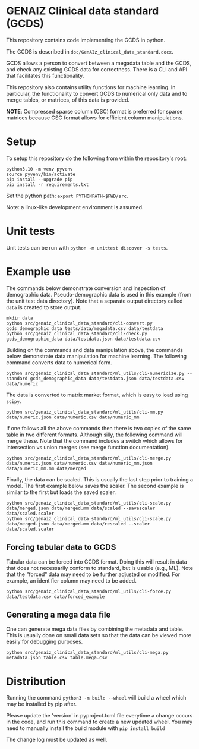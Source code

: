 # GENAIZ Clinical data standard (GCDS)
This repository contains code implementing the GCDS in python.

The GCDS is described in `doc/GenAIz_clinical_data_standard.docx`.

GCDS allows a person to convert between a megadata table and the GCDS, and check any existing GCDS data for correctness.  There is a CLI and API that facilitates this functionality.

This repository also contains utility functions for machine learning.  In particular, the functionality to convert GCDS to numerical only data and to merge tables, or matrices, of this data is provided.

__NOTE__: Compressed sparse column (CSC) format is preferred for sparse matrices because CSC format allows for efficient column manipulations.


# Setup
To setup this repository do the following from within the repository's root:
```
python3.10 -m venv pyvenv
source pyvenv/bin/activate
pip install --upgrade pip
pip install -r requirements.txt
```
Set the python path: `export PYTHONPATH=$PWD/src`.

Note: a linux-like development environment is assumed.


# Unit tests
Unit tests can be run with `python -m unittest discover -s tests`.


# Example use
The commands below demonstrate conversion and inspection of demographic data.   Pseudo-demographic data is used in this example (from the unit test data directory).  Note that a separate output directory called `data` is created to store output.
```commandline
mkdir data
python src/genaiz_clinical_data_standard/cli-convert.py gcds_demographic_data tests/data/megadata.csv data/testdata
python src/genaiz_clinical_data_standard/cli-check.py gcds_demographic_data data/testdata.json data/testdata.csv
```

Building on the commands and data manipulation above, the commands below demonstrate data manipulation for machine learning.  The following command converts data to numerical form.  
```commandline
python src/genaiz_clinical_data_standard/ml_utils/cli-numericize.py --standard gcds_demographic_data data/testdata.json data/testdata.csv data/numeric
```

The data is converted to matrix market format, which is easy to load using `scipy`.
```commandline
python src/genaiz_clinical_data_standard/ml_utils/cli-mm.py data/numeric.json data/numeric.csv data/numeric_mm
```

If one follows all the above commands then there is two copies of the same table in two different formats.  Although silly, the following command will merge these.  Note that the command includes a switch which allows for intersection vs union merges (see merge function documentation).
```commandline
python src/genaiz_clinical_data_standard/ml_utils/cli-merge.py data/numeric.json data/numeric.csv data/numeric_mm.json data/numeric_mm.mm data/merged
```

Finally, the data can be scaled.  This is usually the last step prior to training a model.  The first example below saves the scaler.  The second example is similar to the first but loads the saved scaler.
```commandline
python src/genaiz_clinical_data_standard/ml_utils/cli-scale.py data/merged.json data/merged.mm data/scaled --savescaler data/scaled.scaler
python src/genaiz_clinical_data_standard/ml_utils/cli-scale.py data/merged.json data/merged.mm data/rescaled --scaler data/scaled.scaler
```

## Forcing tabular data to GCDS
Tabular data can be forced into GCDS format. Doing this will result in data that does not necessarily conform to standard, but is usable (e.g., ML).  Note that the "forced" data may need to be further adjusted or modified.  For example, an identifier column may need to be added.
```commandline
python src/genaiz_clinical_data_standard/ml_utils/cli-force.py data/testdata.csv data/forced_example
```

## Generating a mega data file
One can generate mega data files by combining the metadata and table.  This is usually done on small data sets so that the data can be viewed more easily for debugging purposes.   
```commandline
python src/genaiz_clinical_data_standard/ml_utils/cli-mega.py metadata.json table.csv table.mega.csv
```

# Distribution
Running the command `python3 -m build --wheel` will build a wheel which may be installed by pip after.

Please update the 'version' in pyproject.toml file everytime a change occurs in the code, and run this command to create a new updated wheel. You may need to manually install the build module with `pip install build`

The change log must be updated as well.

